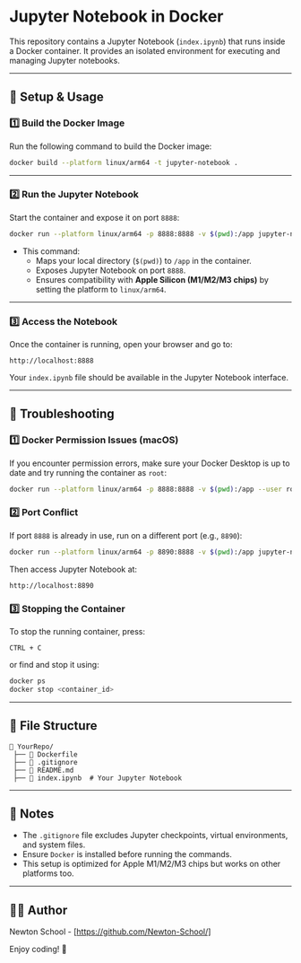 # Jupyter Notebook in Docker

This repository contains a Jupyter Notebook (`index.ipynb`) that runs inside a Docker container. It provides an isolated environment for executing and managing Jupyter notebooks.

---

## 🚀 Setup & Usage

### **1️⃣ Build the Docker Image**

Run the following command to build the Docker image:

```sh
docker build --platform linux/arm64 -t jupyter-notebook .
```

---

### **2️⃣ Run the Jupyter Notebook**

Start the container and expose it on port `8888`:

```sh
docker run --platform linux/arm64 -p 8888:8888 -v $(pwd):/app jupyter-notebook
```

- This command:
  - Maps your local directory (`$(pwd)`) to `/app` in the container.
  - Exposes Jupyter Notebook on port `8888`.
  - Ensures compatibility with **Apple Silicon (M1/M2/M3 chips)** by setting the platform to `linux/arm64`.

---

### **3️⃣ Access the Notebook**

Once the container is running, open your browser and go to:

```
http://localhost:8888
```

Your `index.ipynb` file should be available in the Jupyter Notebook interface.

---

## 📌 Troubleshooting

### **1️⃣ Docker Permission Issues (macOS)**

If you encounter permission errors, make sure your Docker Desktop is up to date and try running the container as `root`:

```sh
docker run --platform linux/arm64 -p 8888:8888 -v $(pwd):/app --user root jupyter-notebook
```

### **2️⃣ Port Conflict**

If port `8888` is already in use, run on a different port (e.g., `8890`):

```sh
docker run --platform linux/arm64 -p 8890:8888 -v $(pwd):/app jupyter-notebook
```

Then access Jupyter Notebook at:

```
http://localhost:8890
```

### **3️⃣ Stopping the Container**

To stop the running container, press:

```
CTRL + C
```

or find and stop it using:

```sh
docker ps
docker stop <container_id>
```

---

## 📂 File Structure

```
📁 YourRepo/
 ├── 📄 Dockerfile
 ├── 📄 .gitignore
 ├── 📄 README.md
 ├── 📄 index.ipynb  # Your Jupyter Notebook
```

---

## 🎯 Notes

- The `.gitignore` file excludes Jupyter checkpoints, virtual environments, and system files.
- Ensure `Docker` is installed before running the commands.
- This setup is optimized for Apple M1/M2/M3 chips but works on other platforms too.

---

## 👨‍💻 Author

Newton School - [https://github.com/Newton-School/]

Enjoy coding! 🚀
